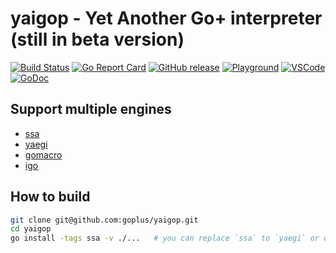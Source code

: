 yaigop - Yet Another Go+ interpreter (still in beta version)
========

[![Build Status](https://github.com/goplus/yaigop/actions/workflows/go.yml/badge.svg)](https://github.com/goplus/yaigop/actions/workflows/go.yml)
[![Go Report Card](https://goreportcard.com/badge/github.com/goplus/yaigop)](https://goreportcard.com/report/github.com/goplus/yaigop)
[![GitHub release](https://img.shields.io/github/v/tag/goplus/yaigop.svg?label=release)](https://github.com/goplus/yaigop/releases)
[![Playground](https://img.shields.io/badge/playground-Go+-blue.svg)](https://play.goplus.org/)
[![VSCode](https://img.shields.io/badge/vscode-Go+-teal.svg)](https://github.com/gopcode/vscode-goplus)
[![GoDoc](https://pkg.go.dev/badge/github.com/goplus/yaigop.svg)](https://pkg.go.dev/mod/github.com/goplus/yaigop)

## Support multiple engines

* [ssa](https://github.com/goplus/gossa)
* [yaegi](https://github.com/traefik/yaegi)
* [gomacro](https://github.com/cosmos72/gomacro)
* [igo](https://github.com/goplus/igo)

## How to build

```bash
git clone git@github.com:goplus/yaigop.git
cd yaigop
go install -tags ssa -v ./...   # you can replace `ssa` to `yaegi` or other engines
```
